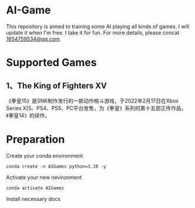 # AI-Game
This repository is aimed to training some AI playing all kinds of games. I will update it when I'm free. I take it for fun. For more details, please concat 1654759534@qq.com.

# Supported Games
## 1、The King of Fighters XV
《拳皇15》是SNK制作发行的一款动作格斗游戏，于2022年2月17日在Xbox Series X|S、PS4、PS5、PC平台发售，为《拳皇》系列的第十五部正传作品，《拳皇14》的续作。


# Preparation

Create your conda environment
```
conda create -n AIGames python=3.10 -y
```
Activate your new nevironment
```
conda activate AIGames
```
Install necessary docs